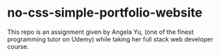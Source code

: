 # no-css-simple-portfolio-website
This repo is an assignment given by Angela Yu, (one of the finest programming tutor on Udemy) while taking her full stack web developer course.
